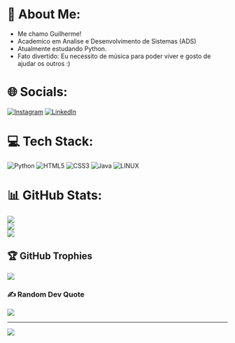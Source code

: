 # 💫 About Me:
- Me chamo Guilherme!<br>
- Academico em Analise e Desenvolvimento de Sistemas (ADS)<br>
- Atualmente estudando Python.<br>
- Fato divertido: Eu necessito de música para poder viver e gosto de ajudar os outros :)


# 🌐 Socials:
 [![Instagram](https://img.shields.io/badge/Instagram-%23E4405F.svg?logo=Instagram&logoColor=white)](https://instagram.com/guiilherme8973) [![LinkedIn](https://img.shields.io/badge/LinkedIn-%230077B5.svg?logo=linkedin&logoColor=white)](https://linkedin.com/in/https://www.linkedin.com/in/guii-silva/) 

# 💻 Tech Stack:
![Python](https://img.shields.io/badge/python-3670A0?style=for-the-badge&logo=python&logoColor=ffdd54) ![HTML5](https://img.shields.io/badge/html5-%23E34F26.svg?style=for-the-badge&logo=html5&logoColor=white) ![CSS3](https://img.shields.io/badge/css3-%231572B6.svg?style=for-the-badge&logo=css3&logoColor=white)  ![Java](https://img.shields.io/badge/java-%23ED8B00.svg?style=for-the-badge&logo=openjdk&logoColor=white) ![LINUX](https://img.shields.io/badge/Linux-FCC624?style=for-the-badge&logo=linux&logoColor=black)

# 📊 GitHub Stats:
![](https://github-readme-stats.vercel.app/api?username=guiclipse95&theme=rose_pine&hide_border=false&include_all_commits=true&count_private=false)<br/>
![](https://nirzak-streak-stats.vercel.app/?user=guiclipse95&theme=rose_pine&hide_border=false)<br/>
![](https://github-readme-stats.vercel.app/api/top-langs/?username=guiclipse95&theme=rose_pine&hide_border=false&include_all_commits=true&count_private=false&layout=compact)

## 🏆 GitHub Trophies
![](https://github-profile-trophy.vercel.app/?username=guiclipse95&theme=radical&no-frame=true&no-bg=false&margin-w=4)

### ✍️ Random Dev Quote
![](https://quotes-github-readme.vercel.app/api?type=vetical&theme=radical)

---
[![](https://visitcount.itsvg.in/api?id=guiclipse95&icon=2&color=10)](https://visitcount.itsvg.in)

<!-- Proudly created with GPRM ( https://gprm.itsvg.in ) -->
